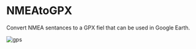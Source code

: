 # NMEAtoGPX

Convert NMEA sentances to a GPX fiel that can be used in Google Earth.




![gps](https://cloud.githubusercontent.com/assets/318132/26525797/bdbd986c-4330-11e7-8a44-f430d8ed47f6.jpg)
